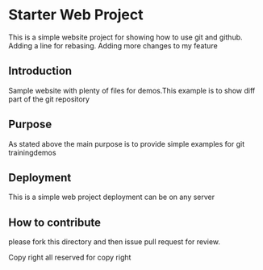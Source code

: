 # Starter Web Project

This is a simple website project for showing how to use git and github. Adding a line for rebasing.
Adding more changes to my feature

## Introduction

Sample website with plenty of files for demos.This example is to show diff part of the git repository


## Purpose
As stated above the main purpose is to provide simple examples for git trainingdemos

## Deployment

This is a simple web project deployment can be on any server

## How to contribute
please fork this directory and then issue pull request for review.


Copy right all reserved for copy right
